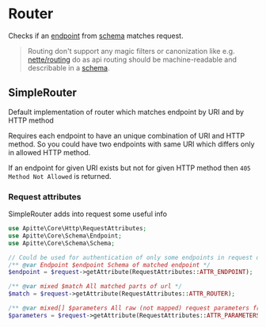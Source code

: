# Router

Checks if an [endpoint](endpoints.md) from [schema](schema.md) matches request.

> Routing don't support any magic filters or canonization like e.g. [nette/routing](https://github.com/nette/routing/) do
> as api routing should be machine-readable and describable in a [schema](schema.md).

## SimpleRouter

Default implementation of router which matches endpoint by URI and by HTTP method

Requires each endpoint to have an unique combination of URI and HTTP method.
So you could have two endpoints with same URI which differs only in allowed HTTP method.

If an endpoint for given URI exists but not for given HTTP method then `405 Method Not Allowed` is returned.

### Request attributes

SimpleRouter adds into request some useful info

```php
use Apitte\Core\Http\RequestAttributes;
use Apitte\Core\Schema\Endpoint;
use Apitte\Core\Schema\Schema;

// Could be used for authentication of only some endpoints in request decorator
/** @var Endpoint $endpoint Schema of matched endpoint */
$endpoint = $request->getAttribute(RequestAttributes::ATTR_ENDPOINT);

/** @var mixed $match All matched parts of url */
$match = $request->getAttribute(RequestAttributes::ATTR_ROUTER);

/** @var mixed[] $parameters All raw (not mapped) request parameters from path and query */
$parameters = $request->getAttribute(RequestAttributes::ATTR_PARAMETERS);
```
